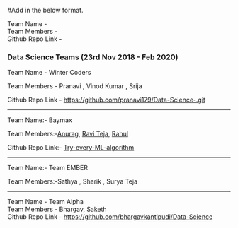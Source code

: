 #Add in the below format.

Team Name - </br>
Team Members - </br>
Github Repo Link - </br>


### Data Science Teams (23rd Nov 2018 - Feb 2020)

Team Name - Winter Coders  

Team Members - Pranavi , Vinod Kumar , Srija 

Github Repo Link - https://github.com/pranavi179/Data-Science-.git

----------------------------------------------------------------------------------------------------------------------------------
Team Name:- Baymax</br>

Team Members:-[Anurag](https://github.com/AnuragAnalog), [Ravi Teja](https://github.com/ravitejacms), [Rahul](https://github.com/rahulbabloo)

Github Repo Link:- [Try-every-ML-algorithm](https://github.com/AnuragAnalog/Try-every-ML-algorithm/)

----------------------------------------------------------------------------------------------------------------------------------
Team Name:- Team EMBER</br> 

Team Members:-Sathya , Sharik , Surya Teja


----------------------------------------------------------------------------------------------------------------------------------
Team Name - Team Alpha </br>
Team Members - Bhargav, Saketh </br>
Github Repo Link - https://github.com/bhargavkantipudi/Data-Science </br>
